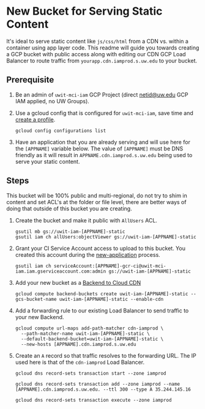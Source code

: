 # New Bucket for Serving Static Content

It's ideal to serve static content like `js/css/html` from a CDN vs. within a container using app layer code.  This readme will guide you towards creating a GCP bucket with public access along with editing our CDN GCP Load Balancer to route traffic from `yourapp.cdn.iamprod.s.uw.edu` to your bucket.

## Prerequisite

1. Be an admin of `uwit-mci-iam` GCP Project (direct netid@uw.edu GCP IAM applied, no UW Groups).

1. Use a gcloud config that is configured for `uwit-mci-iam`,  save time and [create a profile](new-gcloud-profile.md).

    ```
    gcloud config configurations list
    ```

1. Have an application that you are already serving and will use here for the `[APPNAME]` variable below.  The value of `[APPNAME]` must be DNS friendly as it will result in `APPNAME.cdn.iamprod.s.uw.edu` being used to serve your static content.

## Steps

This bucket will be 100% public and multi-regional, do not try to shim in content and set ACL's at the folder or file level, there are better ways of doing that outside of this bucket you are creating.

1. Create the bucket and make it public with `AllUsers` ACL.

    ```
    gsutil mb gs://uwit-iam-[APPNAME]-static
    gsutil iam ch allUsers:objectViewer gs://uwit-iam-[APPNAME]-static
    ```

1. Grant your CI Service Account access to upload to this bucket.  You created this account during the [new-application](new-application.md) process.

    ```
    gsutil iam ch serviceAccount:[APPNAME]-gcr-ci@uwit-mci-iam.iam.gserviceaccount.com:admin gs://uwit-iam-[APPNAME]-static
    ```

1. Add your new bucket as a [Backend to Cloud CDN](https://cloud.google.com/load-balancing/docs/backend-bucket)

    ```
    gcloud compute backend-buckets create uwit-iam-[APPNAME]-static --gcs-bucket-name uwit-iam-[APPNAME]-static --enable-cdn
    ```

1. Add a forwarding rule to our existing Load Balancer to send traffic to your new Backend.

    ```
    gcloud compute url-maps add-path-matcher cdn-iamprod \
      --path-matcher-name uwit-iam-[APPNAME]-static \
      --default-backend-bucket=uwit-iam-[APPNAME]-static \
      --new-hosts [APPNAME].cdn.iamprod.s.uw.edu
    ```

1. Create an `A` record so that traffic resolves to the forwarding URL.  The IP used here is that of the `cdn-iamprod` Load Balancer.

    ```
    gcloud dns record-sets transaction start --zone iamprod

    gcloud dns record-sets transaction add --zone iamprod --name [APPNAME].cdn.iamprod.s.uw.edu. --ttl 300 --type A 35.244.145.16

    gcloud dns record-sets transaction execute --zone iamprod
    ```